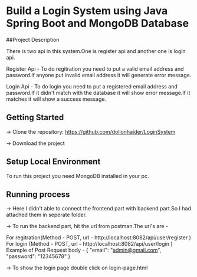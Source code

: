 # Build a Login System using Java Spring Boot and MongoDB Database

##Project Description

There is two api in this system.One is register api and another one is login api.

Register Api - To do regitration you need to put a valid email address and password.If anyone put invalid email
			   address it will generate error message.
			   
Login Api - To do login you need to put a registered email address and password.If it didn't match with the database 
			it will show error message.If it matches it will show a success message.

## Getting Started

-> Clone the repository: https://github.com/dollonhaider/LoginSystem

-> Download the project

## Setup Local Environment

To run this project you need MongoDB installed in your pc.

## Running process

-> Here I didn't able to connect the frontend part with backend part.So I had attached them in seperate folder.

-> To run the backend part, hit the url from postman.The url's are - 

   For regitration(Method - POST, url - http://localhost:8082/api/user/register )
   For login (Method - POST, url - http://localhost:8082/api/user/login )
   Example of Post Request body -
   {
	"email": "admin@gmail.com",
	"password": "12345678"
   }
   
-> To show the login page double click on login-page.html
